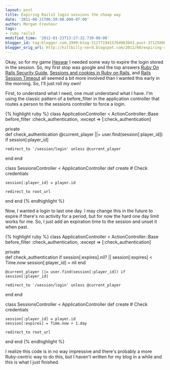 ```yaml
---
layout: post
title: Expiring Rails3 login sessions the cheap way
date: '2011-08-21T06:50:00.000-07:00'
author: Morgan Freshour
tags:
- ruby rails3
modified_time: '2012-01-23T13:27:32.739-08:00'
blogger_id: tag:blogger.com,1999:blog-3127719415764963943.post-3712589054278835291
blogger_orig_url: http://hillbilly-nerd.blogspot.com/2011/08/expiring-rails3-login-sessions-cheap.html
---
```


Okay, so for my game [Hexwar](https://github.com/mgfreshour/hexwar) I needed some way to expire the login stored in the session.  So, my first stop was google and the top answers [Ruby On Rails Security Guide](http://guides.rubyonrails.org/security.html#session-expiry), [Sessions and cookies in Ruby on Rails](http://www.quarkruby.com/2007/10/21/sessions-and-cookies-in-ruby-on-rails#sexpire), and [Rails Session Timeout](http://www.ruby-forum.com/topic/87136) all seemed a bit more involved than I wanted this early in the morning.  So, I'll just roll my own!


First, to understand what I need, one must understand what I have.  I'm using the classic pattern of a before_filter in the application controller that routes a person to the sessions controller to force a login.

{% highlight ruby %}
class ApplicationController < ActionController::Base
  before_filter :check_authentication, :except => [:check_authentication]

  private   
  def check_authentication
    @current_player ||= user.find(session[:player_id]) if session[:player_id] 

    redirect_to '/session/login' unless @current_player
  end
end

class SessionsController < ApplicationController
  def create
    # Check credentials

    session[:player_id] = player.id

    redirect_to root_url
  end
end
{% endhighlight %}


Now, I wanted a login to last one day.  I may change this in the future to expire if there's no activity for a period, but for now the hard one day limit works for me.  So, I just add an expiration time to the session and unset it when past.

{% highlight ruby %}
class ApplicationController < ActionController::Base
  before_filter :check_authentication, :except => [:check_authentication]

  private   
  def check_authentication
    if session[:expires].nil? || session[:expires] < Time.now
      session[:player_id] = nil
    end

    @current_player ||= user.find(session[:player_id]) if session[:player_id] 

    redirect_to '/session/login' unless @current_player
  end
end

class SessionsController < ApplicationController
  def create
    # Check credentials

    session[:player_id] = player.id
    session[:expires] = Time.now + 1.day

    redirect_to root_url
  end
end
{% endhighlight %}


I realize this code is in no way impressive and there's probably a more Ruby-centric way to do this, but I haven't written for my blog in a while and this is what I just finished.

